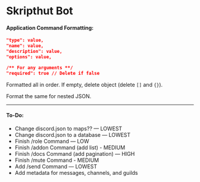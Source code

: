 
# Skripthut Bot
#### **Application Command Formatting:**
```json
"type": value,
"name": value,
"description": value,
"options": value,

/** For any arguments **/
"required": true // Delete if false
```
Formatted all in order. If empty, delete object (delete `[]` and `{}`).

Format the same for nested JSON.
***
#### **To-Do:**
- Change discord.json to maps?? — LOWEST
- Change discord.json to a database — LOWEST
- Finish /role Command — LOW
- Finish /addon Command (add list) - MEDIUM
- Finish /docs Command (add pagination) — HIGH
- Finish /mute Command - MEDIUM
- Add /send Command — LOWEST
- Add metadata for messages, channels, and guilds